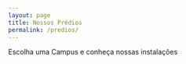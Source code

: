 ```yaml
---
layout: page
title: Nossos Prédios
permalink: /predios/
---
```


Escolha uma Campus e conheça nossas instalações
